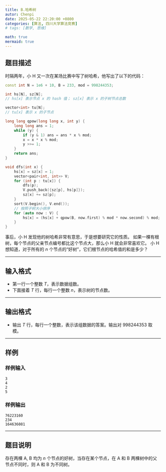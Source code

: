 ```yaml
---
title: B.哈希树
autor: Chenpi
date: 2025-05-22 22:20:00 +0800
categories: [算法, 四川大学算法竞赛]
# tags: [数学, 思维]

math: true
mermaid: true
---
```


## 题目描述

时隔两年，小 H 又一次在某场比赛中写了树哈希，他写出了以下的代码：

```cpp
const int N = 1e6 + 10, B = 233, mod = 998244353; 

int hs[N], sz[N];
// hs[x] 表示节点 x 的 hash 值； sz[x] 表示 x 的子树节点总数

vector<int> tu[N];
// tu[x] 表示 x 的子节点

long long qpow(long long x, int y) {
    long long ans = 1;
    while (y) {
        if (y & 1) ans = ans * x % mod;
        x = x * x % mod;
        y >>= 1; 
    }
    return ans;
}

void dfs(int x) {
    hs[x] = sz[x] = 1;
    vector<pair<int, int>> V;
    for (int p : tu[x]) {
        dfs(p);
        V.push_back({sz[p], hs[p]});
        sz[x] += sz[p];
    }
    sort(V.begin(), V.end());
    // 按照子树大小排序
    for (auto now : V) {
        hs[x] = (hs[x] + qpow(B, now.first) % mod * now.second) % mod;
    }
}
````

事后，小 H 发现他的树哈希非常有意思，于是想要研究它的性质。
如果一棵有根树，每个节点的父亲节点编号都比这个节点大，那么小 H 就会非常喜欢它。
小 H 想知道，对于所有的 $n$ 个节点的“好树”，它们根节点的哈希值的和是多少？

---

## 输入格式

* 第一行一个整数 $T$，表示数据组数。
* 下面接着 $T$ 行，每行一个整数 $n$，表示树的节点数。

---

## 输出格式

* 输出 $T$ 行，每行一个整数，表示该组数据的答案。输出对 998244353 取模。

---

## 样例

### 样例输入

```
3
4
2
5
```

### 样例输出

```
76223160
234
164636081
```

---

## 题目说明

存在两棵 A, B 均为 $n$ 个节点的好树，当存在某个节点，在 A 和 B 两棵树中的父节点不同时，则 A 和 B 为不同树。
